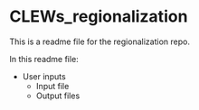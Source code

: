 # CLEWs_regionalization

This is a readme file for the regionalization repo.

In this readme file:
* User inputs
	* Input file
	* Output files